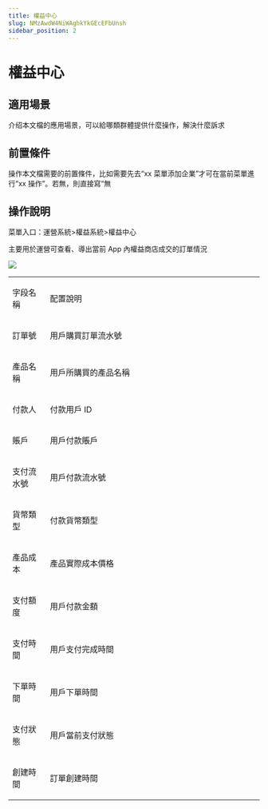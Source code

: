 ```yaml
---
title: 權益中心
slug: NMzAwdW4NiWAghkYkGEcEFbUnsh
sidebar_position: 2
---
```



# 權益中心

## 適用場景

介绍本文檔的應用場景，可以給哪類群體提供什麼操作，解決什麼訴求

## 前置條件

操作本文檔需要的前置條件，比如需要先去“xx 菜單添加企業”才可在當前菜單進行“xx 操作”。若無，則直接寫“無

## 操作說明

菜單入口：運營系統&gt;權益系統&gt;權益中心

主要用於運營可查看、導出當前 App 內權益商店成交的訂單情況

<img src="/assets/I3wFb3FRBoLHQXxS9qJcGdH5nrg.png" src-width="2340" src-height="1358" align="center"/>

<table>
<colgroup>
<col width="111"/>
<col width="753"/>
</colgroup>
<tbody>
<tr>
<td><p>字段名稱</p></td><td><p>配置說明</p></td></tr>
<tr>
<td><p>訂單號</p></td><td><p>用戶購買訂單流水號</p></td></tr>
<tr>
<td><p>產品名稱</p></td><td><p>用戶所購買的產品名稱</p></td></tr>
<tr>
<td><p>付款人</p></td><td><p>付款用戶 ID</p></td></tr>
<tr>
<td><p>賬戶</p></td><td><p>用戶付款賬戶</p></td></tr>
<tr>
<td><p>支付流水號</p></td><td><p>用戶付款流水號</p></td></tr>
<tr>
<td><p>貨幣類型</p></td><td><p>付款貨幣類型</p></td></tr>
<tr>
<td><p>產品成本</p></td><td><p>產品實際成本價格</p></td></tr>
<tr>
<td><p>支付額度</p></td><td><p>用戶付款金額</p></td></tr>
<tr>
<td><p>支付時間</p></td><td><p>用戶支付完成時間</p></td></tr>
<tr>
<td><p>下單時間</p></td><td><p>用戶下單時間</p></td></tr>
<tr>
<td><p>支付狀態</p></td><td><p>用戶當前支付狀態</p></td></tr>
<tr>
<td><p>創建時間</p></td><td><p>訂單創建時間</p></td></tr>
</tbody>
</table>

